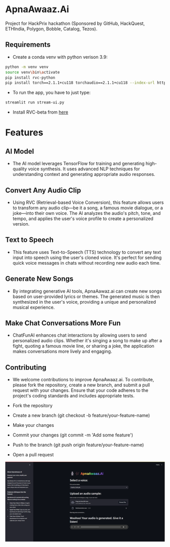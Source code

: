 # ApnaAwaaz.Ai

Project for HackPrix hackathon (Sponsored by GitHub, HackQuest, ETHIndia, Polygon, Bobble, Catalog, Tezos).

## Requirements

- Create a conda venv with python verison 3.9:

```sh
python -m venv venv
source venv\bin\activate
pip install rvc-python
pip install torch==2.1.1+cu118 torchaudio==2.1.1+cu118 --index-url https://download.pytorch.org/whl/cu118
```

- To run the app, you have to just type:

```sh
streamlit run stream-ui.py
```

- Install RVC-beta from [here](https://huggingface.co/lj1995/VoiceConversionWebUI/tree/main)

# Features

## AI Model

- The AI model leverages TensorFlow for training and generating high-quality voice synthesis. It uses advanced NLP techniques for understanding context and generating appropriate audio responses.

## Convert Any Audio Clip

- Using RVC (Retrieval-based Voice Conversion), this feature allows users to transform any audio clip—be it a song, a famous movie dialogue, or a joke—into their own voice. The AI analyzes the audio's pitch, tone, and tempo, and applies the user's voice profile to create a personalized version.

## Text to Speech

- This feature uses Text-to-Speech (TTS) technology to convert any text input into speech using the user's cloned voice. It's perfect for sending quick voice messages in chats without recording new audio each time.

## Generate New Songs

- By integrating generative AI tools, ApnaAawaz.ai can create new songs based on user-provided lyrics or themes. The generated music is then synthesized in the user's voice, providing a unique and personalized musical experience.

## Make Chat Conversations More Fun

- ChatFunAI enhances chat interactions by allowing users to send personalized audio clips. Whether it's singing a song to make up after a fight, quoting a famous movie line, or sharing a joke, the application makes conversations more lively and engaging.

## Contributing

- We welcome contributions to improve ApnaAwaaz.ai. To contribute, please fork the repository, create a new branch, and submit a pull request with your changes. Ensure that your code adheres to the project's coding standards and includes appropriate tests.

- Fork the repository
- Create a new branch (git checkout -b feature/your-feature-name)
- Make your changes
- Commit your changes (git commit -m 'Add some feature')
- Push to the branch (git push origin feature/your-feature-name)
- Open a pull request

![alt text](assets/image.png)
